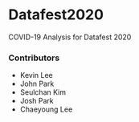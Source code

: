 # Datafest2020
COVID-19 Analysis for Datafest 2020


### Contributors

- Kevin Lee
- John Park
- Seulchan Kim
- Josh Park
- Chaeyoung Lee
